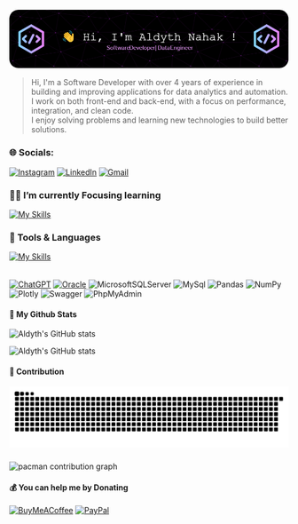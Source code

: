 ![Header](lib/img/github-header-image.png)

<!--
**AldythNahak/AldythNahak** is a ✨ _special_ ✨ repository because its `README.md` (this file) appears on your GitHub profile.

Here are some ideas to get you started:

- 🔭 I’m currently working on ...
- 🌱 I’m currently learning ...
- 👯 I’m looking to collaborate on ...
- 🤔 I’m looking for help with ...
- 💬 Ask me about ...
- 📫 How to reach me: ...
- 😄 Pronouns: ...
- ⚡ Fun fact: ...
-->

> Hi, I'm a Software Developer with over 4 years of experience in building and improving applications for data analytics and automation.  
> I work on both front-end and back-end, with a focus on performance, integration, and clean code.  
> I enjoy solving problems and learning new technologies to build better solutions.

### 🌐 Socials:

[![Instagram](https://img.shields.io/badge/Instagram-E4405F?style=for-the-badge&logo=instagram&logoColor=white)](https://instagram.com/aldyth.dev) [![LinkedIn](https://img.shields.io/badge/LinkedIn-0077B5?style=for-the-badge&logo=linkedin&logoColor=white)](https://linkedin.com/in/AldythNahak) [![Gmail](https://img.shields.io/badge/Gmail-D14836?style=for-the-badge&logo=gmail&logoColor=white)](mailto:aldyth.n99@gmail.com)

### 🐱‍🚀 I’m currently Focusing learning

[![My Skills](https://skillicons.dev/icons?i=go,python&perline=10)](https://skillicons.dev)

### 🧰 Tools & Languages

[![My Skills](https://skillicons.dev/icons?i=php,javascript,go,python,java,cpp,laravel,spring,nextjs,html,css,bootstrap,jquery,alpinejs,npm,wordpress,git,vscode,postman,github,gitlab,windows,docker,firebase,postgres,sqlite&perline=10)](https://skillicons.dev)

######

[![ChatGPT](https://img.shields.io/badge/ChatGPT-74aa9c?style=for-the-badge&logo=openai&logoColor=white)](https://chat.openai.com) [![Oracle](https://img.shields.io/badge/Oracle-F80000?style=for-the-badge&logo=oracle&logoColor=black)](https://www.oracle.com) ![MicrosoftSQLServer](https://img.shields.io/badge/Microsoft%20SQL%20Server-CC2927?style=for-the-badge&logo=microsoft%20sql%20server&logoColor=white) ![MySql](https://img.shields.io/badge/MySQL-005C84?style=for-the-badge&logo=mysql&logoColor=white) ![Pandas](https://img.shields.io/badge/pandas-%23150458.svg?style=for-the-badge&logo=pandas&logoColor=white)
![NumPy](https://img.shields.io/badge/numpy-%23013243.svg?style=for-the-badge&logo=numpy&logoColor=white) ![Plotly](https://img.shields.io/badge/Plotly-%233F4F75.svg?style=for-the-badge&logo=plotly&logoColor=white) ![Swagger](https://img.shields.io/badge/-Swagger-%23Clojure?style=for-the-badge&logo=swagger&logoColor=white) ![PhpMyAdmin](https://img.shields.io/badge/phpmyadmin-6C78AF?style=for-the-badge&logo=phpmyadmin&logoColor=white)

#### 🐌 My Github Stats

![Aldyth's GitHub stats](https://github-readme-stats.vercel.app/api?username=AldythNahak&hide=contribs,pr&show_icons=true&theme=radical)

![Aldyth's GitHub stats](https://github-readme-stats.vercel.app/api/top-langs/?username=AldythNahak&theme=dark&hide_border=false&include_all_commits=true&count_private=true&layout=compact)

#### 🤖 Contribution

<img src="https://raw.githubusercontent.com/AldythNahak/AldythNahak/output/snake.svg" alt="Snake animation" />

###

<picture>
  <source media="(prefers-color-scheme: dark)" srcset="https://raw.githubusercontent.com/AldythNahak/AldythNahak/output/pacman-contribution-graph-dark.svg">
  <source media="(prefers-color-scheme: light)" srcset="https://raw.githubusercontent.com/AldythNahak/AldythNahak/output/pacman-contribution-graph.svg">
  <img alt="pacman contribution graph" src="https://raw.githubusercontent.com/AldythNahak/AldythNahak/output/pacman-contribution-graph.svg">
</picture>

#### 💰 You can help me by Donating

[![BuyMeACoffee](https://img.shields.io/badge/Buy%20Me%20a%20Coffee-ffdd00?style=for-the-badge&logo=buy-me-a-coffee&logoColor=black)](https://buymeacoffee.com/AldythNahak)
[![PayPal](https://img.shields.io/badge/Donate-PayPal-0070ba?style=for-the-badge&logo=paypal&logoColor=white)](https://paypal.me/AldythNahak)
